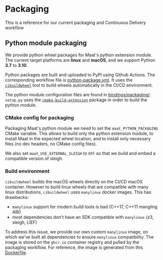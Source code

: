 # Packaging

This is a reference for our current packaging and Continuous Delivery workflow

## Python module packaging

We provide python wheel packages for Maat's python extension module. The current target platforms are **linux** and **macOS**, and we support Python **3.7** to **3.10**.

Python packages are built and uploaded to PyPI using Github Actions. The corresponding workflow file is [python-package.yml](.github/python-package.yml). It uses the [`cibuildwheel`](https://cibuildwheel.readthedocs.io/en/stable/) tool to build wheels automatically in the CI/CD environment.

The python module configuration files are found in [bindings/packaging/](./bindings/packaging/). `setup.py` uses the [`cmake-build-extension`](https://github.com/diegoferigo/cmake-build-extension) package in order to build the python module.

### CMake config for packaging

Packaging Maat's python module we need to set the `maat_PYTHON_PACKAGING` CMake variable. This allows to build only the python extension module, to install Maat in the expected wheel location, and to install only necessary files (no dev headers, no CMake config files).

We also set `maat_USE_EXTERNAL_SLEIGH` to `OFF` so that we build and embed a compatible version of sleigh.

### Build environment

`cibuildwheel` builds the macOS wheels directly on the CI/CD macOS container. However to
build linux wheels that are compatible with many linux distributions, `cibuildwheel` uses `manylinux`
docker images. This has drawbacks:

- `manylinux` support for modern build tools is bad (C++17, C++11 mangling ABI)
- most dependencies don't have an SDK compatible with `manylinux` (z3, sleigh, LIEF)

To address this issue, we provide our own custom `manylinux` image, on which we've built all dependencies to ensure `manylinux` compatibility. The image is stored on the `ghcr.io` container registry and pulled by the packaging workflow. For reference, the image is generated from this [Dockerfile](bindings/packaging/Dockerfile).
